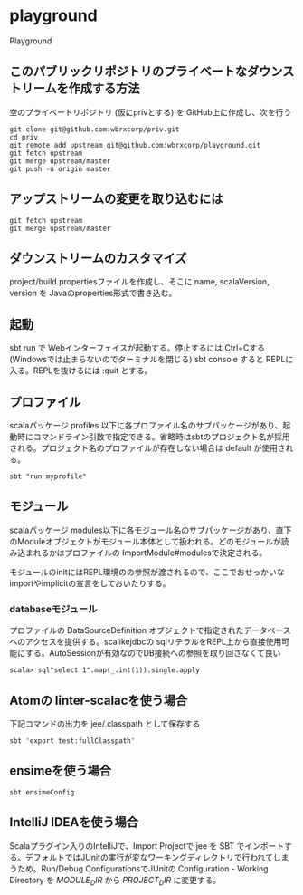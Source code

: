 # playground
Playground

## このパブリックリポジトリのプライベートなダウンストリームを作成する方法

空のプライベートリポジトリ (仮にprivとする) を GitHub上に作成し、次を行う

```
git clone git@github.com:wbrxcorp/priv.git
cd priv
git remote add upstream git@github.com:wbrxcorp/playground.git
git fetch upstream
git merge upstream/master
git push -u origin master
```

## アップストリームの変更を取り込むには

```
git fetch upstream
git merge upstream/master
```

## ダウンストリームのカスタマイズ

project/build.propertiesファイルを作成し、そこに name, scalaVersion, version を Javaのproperties形式で書き込む。

## 起動

sbt run で Webインターフェイスが起動する。停止するには Ctrl+Cする(Windowsでは止まらないのでターミナルを閉じる)
sbt console すると REPLに入る。REPLを抜けるには :quit とする。

## プロファイル

scalaパッケージ profiles 以下に各プロファイル名のサブパッケージがあり、起動時にコマンドライン引数で指定できる。省略時はsbtのプロジェクト名が採用される。プロジェクト名のプロファイルが存在しない場合は default が使用される。

```
sbt "run myprofile"
```

## モジュール

scalaパッケージ modules以下に各モジュール名のサブパッケージがあり、直下のModuleオブジェクトがモジュール本体として扱われる。どのモジュールが読み込まれるかはプロファイルの ImportModule#modulesで決定される。

モジュールのinitにはREPL環境のの参照が渡されるので、ここでおせっかいなimportやimplicitの宣言をしておいたりする。

### databaseモジュール

プロファイルの DataSourceDefinition オブジェクトで指定されたデータベースへのアクセスを提供する。scalikejdbcの  sqlリテラルをREPL上から直接使用可能にする。AutoSessionが有効なのでDB接続への参照を取り回さなくて良い

```
scala> sql"select 1".map(_.int(1)).single.apply
```

## Atomの linter-scalacを使う場合

下記コマンドの出力を jee/.classpath として保存する

```
sbt 'export test:fullClasspath'
```

## ensimeを使う場合

```
sbt ensimeConfig
```

## IntelliJ IDEAを使う場合

Scalaプラグイン入りのIntelliJで、Import Projectで jee を SBT でインポートする。デフォルトではJUnitの実行が変なワーキングディレクトリで行われてしまうため。Run/Debug ConfigurationsでJUnitの Configuration - Working Directory を $MODULE_DIR$ から $PROJECT_DIR$ に変更する。
